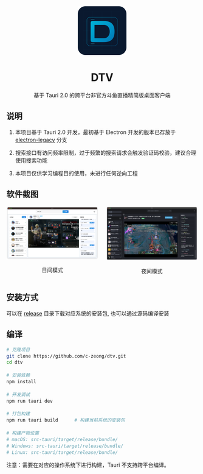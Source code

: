 <div align="center">
  <img src="images/icon.png" alt="DTV Logo" width="128" height="128">
  <h1>DTV</h1>
  <p>基于 Tauri 2.0 的跨平台非官方斗鱼直播精简版桌面客户端</p>
</div>

## 说明

1. 本项目基于 Tauri 2.0 开发，最初基于 Electron 开发的版本已存放于 [electron-legacy](https://github.com/c-zeong/DTV/tree/electron-legacy) 分支

2. 搜索接口有访问频率限制，过于频繁的搜索请求会触发验证码校验，建议合理使用搜索功能

3. 本项目仅供学习编程目的使用，未进行任何逆向工程

## 软件截图

<div align="center">
  <div style="display: flex; justify-content: center; gap: 20px;">
    <div>
      <img src="images/iShot_light.png" alt="日间模式" width="400">
      <p>日间模式</p>
    </div>
    <div>
      <img src="images/iShot_dark.png" alt="夜间模式" width="400"> 
      <p>夜间模式</p>
    </div>
  </div>
</div>

## 安装方式

可以在 [release](https://github.com/c-zeong/dtv/releases) 目录下载对应系统的安装包, 也可以通过源码编译安装

## 编译

```bash
# 克隆项目
git clone https://github.com/c-zeong/dtv.git
cd dtv

# 安装依赖
npm install

# 开发调试
npm run tauri dev

# 打包构建
npm run tauri build      # 构建当前系统的安装包

# 构建产物位置
# macOS: src-tauri/target/release/bundle/
# Windows: src-tauri/target/release/bundle/
# Linux: src-tauri/target/release/bundle/
```

注意：需要在对应的操作系统下进行构建，Tauri 不支持跨平台编译。